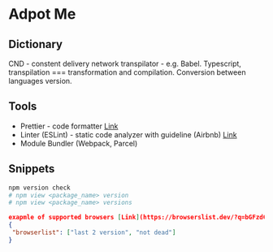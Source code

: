 # Adpot Me

## Dictionary

CND - constent delivery network
transpilator - e.g. Babel. Typescript, transpilation === transformation and compilation. Conversion between languages version.

## Tools

- Prettier - code formatter [Link](https://www.npmjs.com/package/prettier)
- Linter (ESLint) - static code analyzer with guideline (Airbnb) [Link](https://www.npmjs.com/package/eslint)
- Module Bundler (Webpack, Parcel)

## Snippets

```bash
npm version check
# npm view <package_name> version
# npm view <package_name> versions
```

```json
exapmle of supported browsers [Link](https://browserslist.dev/?q=bGFzdCAyIHZlcnNpb24sIG5vdCBkZWFk)
{
 "browserlist": ["last 2 version", "not dead"]
}
```
